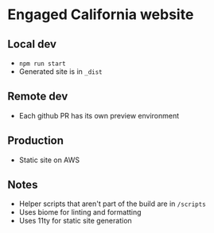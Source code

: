 # Engaged California website

## Local dev

- `npm run start`
- Generated site is in `_dist`

## Remote dev

- Each github PR has its own preview environment

## Production

- Static site on AWS

## Notes

- Helper scripts that aren't part of the build are in `/scripts`
- Uses biome for linting and formatting
- Uses 11ty for static site generation
